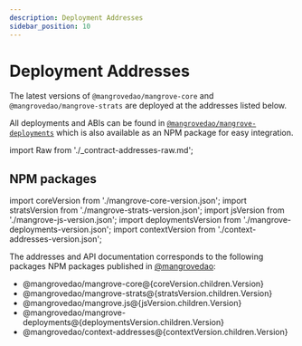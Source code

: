 ```yaml
---
description: Deployment Addresses
sidebar_position: 10
---
```


# Deployment Addresses

The latest versions of `@mangrovedao/mangrove-core` and `@mangrovedao/mangrove-strats` are deployed at the addresses listed below.

All deployments and ABIs can be found in [`@mangrovedao/mangrove-deployments`](https://github.com/mangrovedao/mangrove-deployments/) which is also available as an NPM package for easy integration.

import Raw from './_contract-addresses-raw.md';

<Raw components={props.components} />

## NPM packages

import coreVersion from './mangrove-core-version.json';
import stratsVersion from './mangrove-strats-version.json';
import jsVersion from './mangrove-js-version.json';
import deploymentsVersion from './mangrove-deployments-version.json';
import contextVersion from './context-addresses-version.json';

The addresses and API documentation corresponds to the following packages NPM packages published in [@mangrovedao](https://www.npmjs.com/org/mangrovedao):

<ul>
<li>@mangrovedao/mangrove-core@{coreVersion.children.Version}</li>
<li>@mangrovedao/mangrove-strats@{stratsVersion.children.Version}</li>
<li>@mangrovedao/mangrove.js@{jsVersion.children.Version}</li>
<li>@mangrovedao/mangrove-deployments@{deploymentsVersion.children.Version}</li>
<li>@mangrovedao/context-addresses@{contextVersion.children.Version}</li>
</ul>

